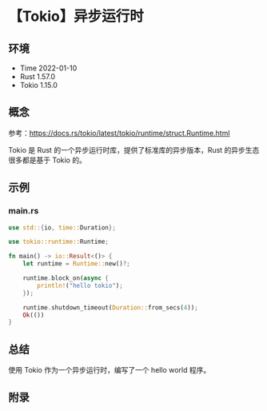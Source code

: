 # 【Tokio】异步运行时

## 环境

- Time 2022-01-10
- Rust 1.57.0
- Tokio 1.15.0

## 概念

参考：<https://docs.rs/tokio/latest/tokio/runtime/struct.Runtime.html>  

Tokio 是 Rust 的一个异步运行时库，提供了标准库的异步版本，Rust 的异步生态很多都是基于 Tokio 的。

## 示例

### main.rs

```rust
use std::{io, time::Duration};

use tokio::runtime::Runtime;

fn main() -> io::Result<()> {
    let runtime = Runtime::new()?;

    runtime.block_on(async {
        println!("hello tokio");
    });

    runtime.shutdown_timeout(Duration::from_secs(4));
    Ok(())
}
```

## 总结

使用 Tokio 作为一个异步运行时，编写了一个 hello world 程序。

## 附录
